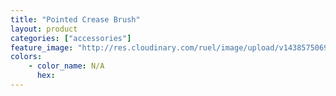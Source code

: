 ```yaml
---
title: "Pointed Crease Brush"
layout: product
categories: ["accessories"]
feature_image: "http://res.cloudinary.com/ruel/image/upload/v1438575069/fs/pointedCreaseBrush.jpg"
colors:
    - color_name: N/A
      hex: 
---
```

